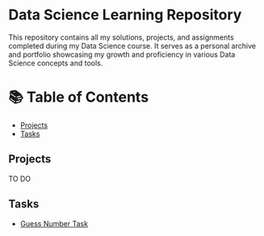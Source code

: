# Data Science Learning Repository

This repository contains all my solutions, projects, and assignments completed during my Data Science course. It serves as a personal archive and portfolio showcasing my growth and proficiency in various Data Science concepts and tools.

# 📚 Table of Contents  
- [Projects](#projects)  
- [Tasks](#tasks)

## Projects
TO DO

## Tasks
- [Guess Number Task](guess-number-task/guess-number-task.ipynb)
